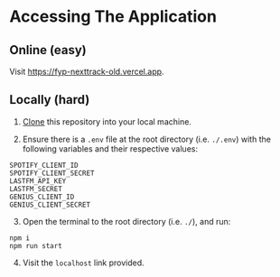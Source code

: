 # Accessing The Application

## Online (easy)

Visit https://fyp-nexttrack-old.vercel.app.

## Locally (hard)

1. [Clone](https://docs.github.com/en/repositories/creating-and-managing-repositories/cloning-a-repository) this repository into your local machine.

2. Ensure there is a `.env` file at the root directory (i.e. `./.env`) with the following variables and their respective values:

```
SPOTIFY_CLIENT_ID
SPOTIFY_CLIENT_SECRET
LASTFM_API_KEY
LASTFM_SECRET
GENIUS_CLIENT_ID
GENIUS_CLIENT_SECRET
```

3. Open the terminal to the root directory (i.e. `./`), and run:

```
npm i
npm run start
```

4. Visit the `localhost` link provided.
